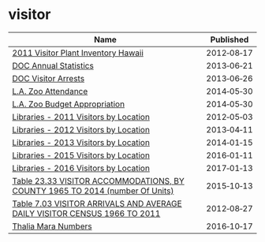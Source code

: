 # visitor

Name | Published
---- | ---------
[2011 Visitor Plant Inventory Hawaii](../datasets/rjmg-cpq7.md) | 2012&#x2011;08&#x2011;17
[DOC Annual Statistics](../datasets/wkaa-8g8b.md) | 2013&#x2011;06&#x2011;21
[DOC Visitor Arrests](../datasets/hm7r-w4y9.md) | 2013&#x2011;06&#x2011;26
[L.A. Zoo Attendance](../datasets/3gwn-arjr.md) | 2014&#x2011;05&#x2011;30
[L.A. Zoo Budget Appropriation](../datasets/jpdu-8y8k.md) | 2014&#x2011;05&#x2011;30
[Libraries - 2011 Visitors by Location](../datasets/xxwy-zyzu.md) | 2012&#x2011;05&#x2011;03
[Libraries - 2012 Visitors by Location](../datasets/zh3n-jtnt.md) | 2013&#x2011;04&#x2011;11
[Libraries - 2013 Visitors by Location](../datasets/x74m-smqb.md) | 2014&#x2011;01&#x2011;15
[Libraries - 2015 Visitors by Location](../datasets/7imc-umy4.md) | 2016&#x2011;01&#x2011;11
[Libraries - 2016 Visitors by Location](../datasets/cpc6-pxmp.md) | 2017&#x2011;01&#x2011;13
[Table 23.33 VISITOR ACCOMMODATIONS, BY COUNTY 1965 TO 2014 (number Of Units)](../datasets/w6i2-ivxn.md) | 2015&#x2011;10&#x2011;13
[Table 7.03 VISITOR ARRIVALS AND AVERAGE DAILY VISITOR CENSUS 1966 TO 2011](../datasets/b587-guv7.md) | 2012&#x2011;08&#x2011;27
[Thalia Mara Numbers](../datasets/wr52-jff7.md) | 2016&#x2011;10&#x2011;17

